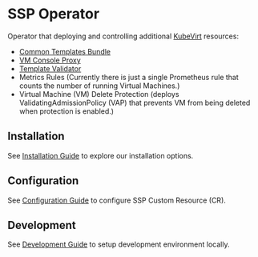 # SSP Operator

Operator that deploying and controlling additional [KubeVirt](https://kubevirt.io) resources:

- [Common Templates Bundle](https://github.com/kubevirt/common-templates)
- [VM Console Proxy](https://github.com/kubevirt/vm-console-proxy)
- [Template Validator](https://github.com/kubevirt/ssp-operator/tree/main/internal/template-validator)
- Metrics Rules (Currently there is just a single Prometheus rule that counts the number of running Virtual Machines.)
- Virtual Machine (VM) Delete Protection (deploys ValidatingAdmissionPolicy (VAP) that prevents VM from being deleted
  when protection is enabled.)

## Installation

See [Installation Guide](docs/installation.md) to explore our installation options.

## Configuration

See [Configuration Guide](docs/configuration.md) to configure SSP Custom Resource (CR).

## Development

See [Development Guide](docs/development.md) to setup development environment locally.
